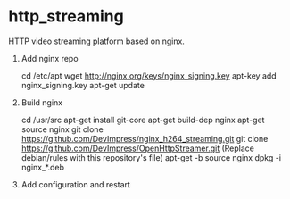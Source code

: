 http_streaming
==============

HTTP video streaming platform based on nginx.

1. Add nginx repo

    cd /etc/apt
    wget http://nginx.org/keys/nginx_signing.key
    apt-key add nginx_signing.key
    apt-get update

2. Build nginx

    cd /usr/src
    apt-get install git-core
    apt-get build-dep nginx
    apt-get source nginx
    git clone https://github.com/DevImpress/nginx_h264_streaming.git
    git clone https://github.com/DevImpress/OpenHttpStreamer.git
    (Replace debian/rules with this repository's file)
    apt-get -b source nginx
    dpkg -i nginx_*.deb

3. Add configuration and restart